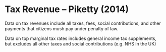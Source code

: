 # Tax Revenue – Piketty (2014)

Data on tax revenues include all taxes, fees, social contributions, and other payments that citizens mush pay under penalty of law.

Data on top marginal tax rates includes general income tax supplements, but excludes all other taxes and social contributions (e.g. NHS in the UK)